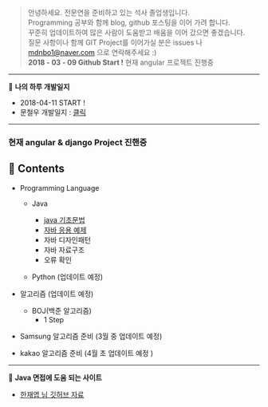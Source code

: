 > 안녕하세요. 전문연을 준비하고 있는 석사 졸업생입니다. <br>Programming 공부와 함께 blog, github 포스팅을 이어 가려 합니다.<br> 꾸준히 업데이트하여 많은 사람이 도움받고 배움을 이어 갔으면 좋겠습니다. <br>질문 사항이나 함께 GIT Project를 이어가실 분은 issues 나 mdnbo1@naver.com 으로 연락해주세요 :)<br>**2018 - 03 - 09 Github Start !**
현재 angular 프로젝트 진행중
---
:memo: **나의 하루 개발일지**
- 2018-04-11 START !
- 문철우 개발일지  : [클릭](https://github.com/Munchurwoo/Programming_Languages_Cleanup/blob/master/MyStory.md)


---

<h3> 현재 angular & django Project 진핸중 <br>

:memo: Contents
---------------

-	Programming Language

	-	Java

		-	[java 기초문법](https://github.com/Munchurwoo/Programming_Languages_Cleanup/tree/master/Java)
		- [자바 응용 예제](https://github.com/Munchurwoo/Programming_Languages_Cleanup/blob/master/Java/Java_Ex.md)
		-	자바 디자인패턴
		-	자바 자료구조
		- 오류 확인

	-	Python (업데이트 예정)

-	알고리즘 (업데이트 예정)
	- BOJ(백준 알고리즘)
		- 1 Step
- Samsung 알고리즘 준비 (3월 중 업데이트 예정)
- kakao 알고리즘 준비 (4월 초 업데이트 예정 )
---
:memo: **Java 면접에 도움 되는 사이트**
- [한재엽 님 깃허브 자료](https://github.com/JaeYeopHan/Interview_Question_for_Beginner)
